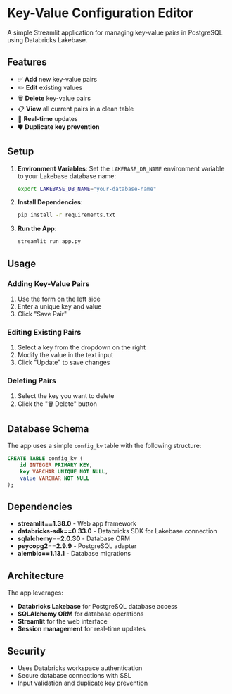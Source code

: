 # Key-Value Configuration Editor

A simple Streamlit application for managing key-value pairs in PostgreSQL using Databricks Lakebase.

## Features

- ✅ **Add** new key-value pairs
- ✏️ **Edit** existing values
- 🗑️ **Delete** key-value pairs
- 📋 **View** all current pairs in a clean table
- 🔄 **Real-time** updates
- 🛡️ **Duplicate key prevention**

## Setup

1. **Environment Variables**: Set the `LAKEBASE_DB_NAME` environment variable to your Lakebase database name:
   ```bash
   export LAKEBASE_DB_NAME="your-database-name"
   ```

2. **Install Dependencies**:
   ```bash
   pip install -r requirements.txt
   ```

3. **Run the App**:
   ```bash
   streamlit run app.py
   ```

## Usage

### Adding Key-Value Pairs
1. Use the form on the left side
2. Enter a unique key and value
3. Click "Save Pair"

### Editing Existing Pairs
1. Select a key from the dropdown on the right
2. Modify the value in the text input
3. Click "Update" to save changes

### Deleting Pairs
1. Select the key you want to delete
2. Click the "🗑️ Delete" button

## Database Schema

The app uses a simple `config_kv` table with the following structure:

```sql
CREATE TABLE config_kv (
    id INTEGER PRIMARY KEY,
    key VARCHAR UNIQUE NOT NULL,
    value VARCHAR NOT NULL
);
```

## Dependencies

- **streamlit==1.38.0** - Web app framework
- **databricks-sdk==0.33.0** - Databricks SDK for Lakebase connection
- **sqlalchemy==2.0.30** - Database ORM
- **psycopg2==2.9.9** - PostgreSQL adapter
- **alembic==1.13.1** - Database migrations

## Architecture

The app leverages:
- **Databricks Lakebase** for PostgreSQL database access
- **SQLAlchemy ORM** for database operations
- **Streamlit** for the web interface
- **Session management** for real-time updates

## Security

- Uses Databricks workspace authentication
- Secure database connections with SSL
- Input validation and duplicate key prevention
